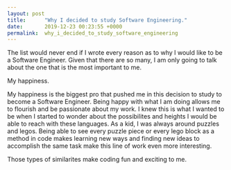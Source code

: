 ```yaml
---
layout: post
title:      "Why I decided to study Software Engineering."
date:       2019-12-23 00:23:55 +0000
permalink:  why_i_decided_to_study_software_engineering
---
```



The list would never end if I wrote every reason as to why I would like to be a Software Engineer. Given that there are so many, I am only going to talk about the one that is the most important to me.

My happiness. 

My happiness is the biggest pro that pushed me in this decision to study to become a Software Engineer. Being happy with what I am doing allows me to flourish and be passionate about my work. I knew this is what I wanted to be when I started to wonder about the possibilites and heights I would be able to reach with these languages. As a kid, I was always around puzzles and legos. Being able to see every puzzle piece or every lego block as a method in code makes learning new ways and finding new ideas to accomplish the same task make this line of work even more interesting. 

Those types of similarites make coding fun and exciting to me. 
